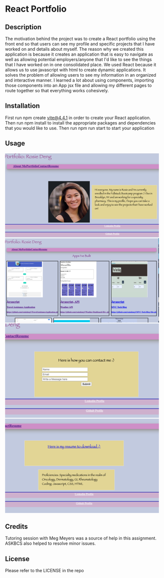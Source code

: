 # React Portfolio

## Description 
The motivation behind the project was to create a React portfolio using the front end so that users can see my profile and specific projects that I have worked on and details about myself. The reason why we created this application is because it creates an application that is easy to navigate as well as allowing potential employers/anyone that I'd like to see the things that I have worked on in one consolidated place. We used React because it allows us to use javascript with html to create dynamic applications. It solves the problem of allowing users to see my information in an organized and interactive manner. I learned a lot about using components, importing those components into an App jsx file and allowing my different pages to route together so that everything works cohesively. 

## Installation 
First run npm create vite@4.4.1 in order to create your React application. Then run npm install to install the appropriate packages and dependencies that you would like to use. Then run npm run start to start your application 

## Usage 

![AboutMePage](src/assets/AboutMePage.png)
![PortfolioPage](src/assets/PortfolioPage.png)
![ContactPage](src/assets/ContactPage.png)
![ResumePage](src/assets/ResumePage.png)


## Credits 
Tutoring session with Meg Meyers was a source of help in this assignment. ASKBCS also helped to resolve minor issues. 

## License 
Please refer to the LICENSE in the repo